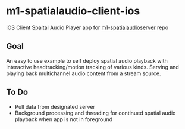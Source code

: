 # m1-spatialaudio-client-ios
iOS Client Spaital Audio Player app for [m1-spatialaudioserver](https://github.com/Mach1Studios/m1-spatialaudioserver) repo

## Goal
An easy to use example to self deploy spatial audio playback with interactive headtracking/motion tracking of various kinds. Serving and playing back multichannel audio content from a stream source.

## To Do
- Pull data from designated server
- Background processing and threading for continued spatial audio playback when app is not in foreground
